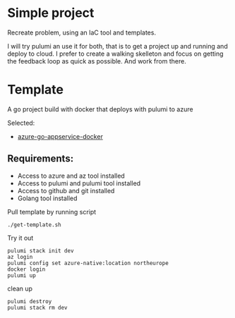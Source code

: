 # Simple project

Recreate problem, using an IaC tool and templates. 

I will try pulumi an use it for both, that is to get a project up and running and deploy to cloud. I prefer to create a walking skelleton and focus on getting the feedback loop as quick as possible. And work from there.

# Template
A go project build with docker that deploys with pulumi to azure 

Selected:
* [azure-go-appservice-docker](https://github.com/pulumi/examples/tree/master/azure-go-appservice-docker)


## Requirements:
*  Access to azure and az tool installed
*  Access to pulumi and pulumi tool installed
*  Access to github and git installed
*  Golang tool installed

Pull template by running script
```
./get-template.sh
```

Try it out
```
pulumi stack init dev
az login
pulumi config set azure-native:location northeurope
docker login
pulumi up
```

clean up 
```
pulumi destroy
pulumi stack rm dev
```
